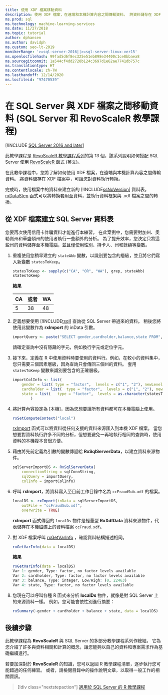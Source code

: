 ```yaml
---
title: 使用 XDF 檔案移動資料
description: 使用 XDF 檔案，在遠端和本機計算內容之間傳輸資料。 將資料儲存在 XDF 檔案中，可讓您對資料執行轉換。
ms.prod: sql
ms.technology: machine-learning-services
ms.date: 11/27/2018
ms.topic: tutorial
author: dphansen
ms.author: davidph
ms.custom: seo-lt-2019
monikerRange: '>=sql-server-2016||>=sql-server-linux-ver15'
ms.openlocfilehash: 99fad5d6f8ec325e51eb898e34400c1ce8bbaea8
ms.sourcegitcommit: 1a544cf4dd2720b124c3697d1e62ae7741db757c
ms.translationtype: HT
ms.contentlocale: zh-TW
ms.lasthandoff: 12/14/2020
ms.locfileid: "97470539"
---
```

# <a name="move-data-between-sql-server-and-xdf-file-sql-server-and-revoscaler-tutorial"></a>在 SQL Server 與 XDF 檔案之間移動資料 (SQL Server 和 RevoScaleR 教學課程)
[!INCLUDE [SQL Server 2016 and later](../../includes/applies-to-version/sqlserver2016.md)]

此教學課程是 [RevoScaleR 教學課程系列](deepdive-data-science-deep-dive-using-the-revoscaler-packages.md)的第 13 個，該系列說明如何搭配 SQL Server 使用 [RevoScaleR 函式](/machine-learning-server/r-reference/revoscaler/revoscaler) \(英文\)。

在此教學課程中，您將了解如何使用 XDF 檔案，在遠端與本機計算內容之間傳輸資料。 將資料儲存在 XDF 檔案中，可讓您對資料執行轉換。

完成時，使用檔案中的資料來建立新的 [!INCLUDE[ssNoVersion](../../includes/ssnoversion-md.md)] 資料表。 [rxDataStep](/machine-learning-server/r-reference/revoscaler/rxdatastep) 函式可以將轉換套用至資料，並執行資料框架與 .xdf 檔案之間的轉換。
  
## <a name="create-a-sql-server-table-from-an-xdf-file"></a>從 XDF 檔案建立 SQL Server 資料表

您要再次使用信用卡詐騙資料才能進行本練習。 在此案例中，您需要對加州、奧勒崗州和華盛頓州的使用者執行一些額外的分析。 為了提升效率，您決定只將這些州的資料儲存至本機電腦，並且僅使用性別、持卡人、州和餘額等變數。

1. 重複使用您稍早建立的 `stateAbb` 變數，以識別要包含的層級，並且將它們寫入新變數 `statesToKeep`。
  
    ```R
    statesToKeep <- sapply(c("CA", "OR", "WA"), grep, stateAbb)
    statesToKeep
    ```
    **結果**
    
    CA|或者|WA
    ----|----|----
    5|38|48
    
2. 定義想要使用 [!INCLUDE[tsql](../../includes/tsql-md.md)] 查詢從 SQL Server 帶過來的資料。  稍後您將使用此變數作為 **rxImport** 的 inData 引數。
  
    ```R
    importQuery <- paste("SELECT gender,cardholder,balance,state FROM",  sqlFraudTable,  "WHERE (state = 5 OR state = 38 OR state = 48)")
    ```
  
    請確定查詢中沒有隱藏的字元，例如換行字元或定位字元。
  
3. 接下來，定義在 R 中使用資料時要使用的資料行。例如，在較小的資料集中，您只需要三個因素層級，因為查詢只會傳回三個州的資料。  套用 `statesToKeep` 變數來識別要包含的正確層級。
  
    ```R
    importColInfo <- list(
        gender = list( type = "factor",  levels = c("1", "2"), newLevels = c("Male", "Female")),
        cardholder = list(  type = "factor",  levels = c("1", "2"), newLevels = c("Principal", "Secondary")),
        state = list(   type = "factor",  levels = as.character(statesToKeep), newLevels = names(statesToKeep))
            )
    ```
  
4. 將計算內容設定為 [本機]，因為您想要讓所有資料都可在本機電腦上使用。
  
    ```R
    rxSetComputeContext("local")
    ```
    
    [rxImport](/machine-learning-server/r-reference/revoscaler/rxsqlserverdata) 函式可以將資料從任何支援的資料來源匯入到本機 XDF 檔案。 當您想要對資料執行許多不同的分析，但想要避免一再地執行相同的查詢時，使用資料的本機複本會很方便。

5. 藉由將先前定義為引數的變數傳遞給 **RxSqlServerData**，以建立資料來源物件。
  
    ```R
    sqlServerImportDS <- RxSqlServerData(
        connectionString = sqlConnString,
        sqlQuery = importQuery,
        colInfo = importColInfo)
    ```
  
6. 呼叫 **rxImport**，將資料寫入至目前工作目錄中名為 `ccFraudSub.xdf` 的檔案。
  
    ```R
    localDS <- rxImport(inData = sqlServerImportDS,
        outFile = "ccFraudSub.xdf",
        overwrite = TRUE)
    ```
  
    **rxImport** 函式傳回的 `localDs` 物件是輕量型 **RxXdfData** 資料來源物件，代表儲存在本機磁碟上的資料檔案 `ccFraud.xdf`。
  
7. 對 XDF 檔案呼叫 [rxGetVarInfo](/machine-learning-server/r-reference/revoscaler/rxgetvarinfoxdf) ，確認資料結構描述相同。
  
    ```R
    rxGetVarInfo(data = localDS)
    ```

    **結果**
    
    ```R
    rxGetVarInfo(data = localDS)
    Var 1: gender, Type: factor, no factor levels available
    Var 2: cardholder, Type: factor, no factor levels available
    Var 3: balance, Type: integer, Low/High: (0, 22463)
    Var 4: state, Type: factor, no factor levels available
    ```

8. 您現在可以呼叫各種 R 函式來分析 **localDs** 物件，就像是對 SQL Server 上的來源資料一樣。 例如，您可能會依性別進行摘要：
  
    ```R
    rxSummary(~gender + cardholder + balance + state, data = localDS)
    ```

## <a name="next-steps"></a>後續步驟

此教學課程為 **RevoScaleR** 與 SQL Server 的多部分教學課程系列作總結。 它為您介紹了許多與資料相關和計算的概念，讓您能夠以自己的資料和專案需求作為基礎繼續進行。

若要加深對於 **RevoScaleR** 的知識，您可以返回 R 教學課程清單，逐步執行您可能錯過的任何練習。 或者，請檢閱目錄中的操作說明文章，以取得一般工作的相關資訊。

> [!div class="nextstepaction"]
> [適用於 SQL Server 的 R 教學課程](./r-tutorials.md)